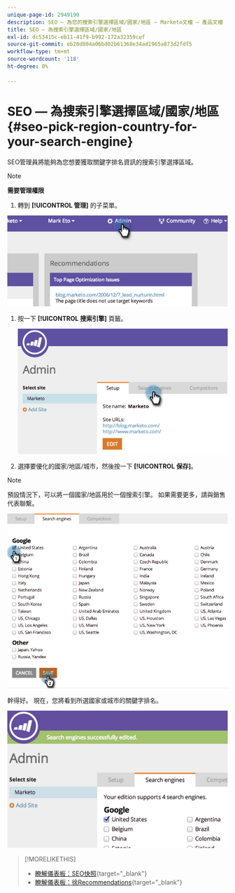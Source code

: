 ```yaml
---
unique-page-id: 2949190
description: SEO — 為您的搜索引擎選擇區域/國家/地區 — Marketo文檔 — 產品文檔
title: SEO — 為搜索引擎選擇區域/國家/地區
exl-id: dc53415c-eb11-41f9-b992-172a32359cef
source-git-commit: eb20d804a06bd02b61368e34ad1965a873d2fdf5
workflow-type: tm+mt
source-wordcount: '118'
ht-degree: 0%

---
```


# SEO — 為搜索引擎選擇區域/國家/地區 {#seo-pick-region-country-for-your-search-engine}

SEO管理員將能夠為您想要獲取關鍵字排名資訊的搜索引擎選擇區域。

>[!NOTE]
>
>**需要管理權限**

1. 轉到 **[!UICONTROL 管理]** 的子菜單。

![](assets/image2014-9-17-21-3a6-3a43.png)

1. 按一下 **[!UICONTROL 搜索引擎]** 頁籤。

   ![](assets/image2014-9-17-21-3a7-3a25.png)

1. 選擇要優化的國家/地區/城市，然後按一下 **[!UICONTROL 保存]**。

>[!NOTE]
>
>預設情況下，可以將一個國家/地區用於一個搜索引擎。 如果需要更多，請與銷售代表聯繫。

![](assets/image2014-9-17-21-3a8-3a8.png)

幹得好。 現在，您將看到所選國家或城市的關鍵字排名。

![](assets/image2014-9-17-21-3a8-3a15.png)

>[!MORELIKETHIS]
>
>* [瞭解儀表板：SEO快照](/help/marketo/product-docs/additional-apps/seo/understanding-seo/understanding-the-seo-dashboard-seo-snapshot.md){target="_blank"}
>* [瞭解儀表板：徐Recommendations](/help/marketo/product-docs/additional-apps/seo/understanding-seo/understanding-the-seo-dashboard-seo-recommendations.md){target="_blank"}


